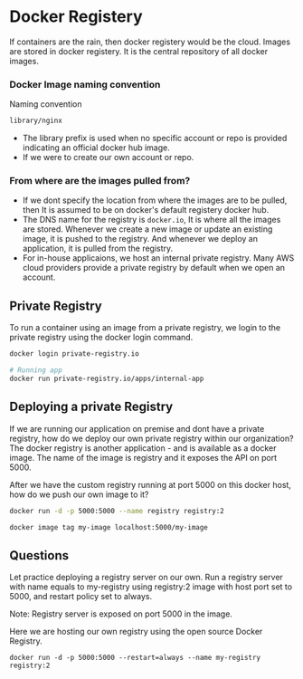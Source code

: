 # Docker Registery
If containers are the rain, then docker registery would be the cloud. Images are stored in docker registery. It is the central repository of all docker images.

### Docker Image naming convention
Naming convention
```bash
library/nginx
```
- The library prefix is used when no specific account or repo is provided indicating an official docker hub image.
- If we were to create our own account or repo.

### From where are the images pulled from?
- If we dont specify the location from where the images are to be pulled, then It is assumed to be on docker's default registery docker hub.
- The DNS name for the registry is `docker.io`, It is where all the images are stored. Whenever we create a new image or update an existing image, it is pushed to the registry. And whenever we deploy an application, it is pulled from the registry.
- For in-house applicaions, we host an internal private registry. Many AWS cloud providers provide a private registry by default when we open an account.

## Private Registry
To run a container using an image from a private registry, we login to the private registry using the docker login command.

```bash
docker login private-registry.io

# Running app
docker run private-registry.io/apps/internal-app
```

## Deploying a private Registry
If we are running our application on premise and dont have a private registry, how do we deploy our own private registry within our organization? The docker registry is another application - and is available as a docker image. The name of the image is registry and it exposes the API on port 5000.

After we have the custom registry running at port 5000 on this docker host, how do we push our own image to it?


```bash
docker run -d -p 5000:5000 --name registry registry:2

docker image tag my-image localhost:5000/my-image
```

## Questions
Let practice deploying a registry server on our own.
Run a registry server with name equals to my-registry using registry:2 image with host port set to 5000, and restart policy set to always.

Note: Registry server is exposed on port 5000 in the image.

Here we are hosting our own registry using the open source Docker Registry.

```
docker run -d -p 5000:5000 --restart=always --name my-registry registry:2
```